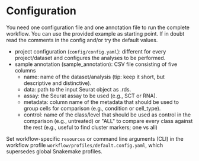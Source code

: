 # Configuration

You need one configuration file and one annotation file to run the complete workflow. You can use the provided example as starting point. If in doubt read the comments in the config and/or try the default values.

- project configuration (`config/config.yaml`): different for every project/dataset and configures the analyses to be performed.
- sample annotation (sample_annotation): CSV file consisting of five columns
    -  name: name of the dataset/analysis (tip: keep it short, but descriptive and distinctive).
    -  data: path to the input Seurat object as .rds.
    -  assay: the Seurat assay to be used (e.g., SCT or RNA).
    -  metadata: column name of the metadata that should be used to group cells for comparison (e.g., condition or cell_type).
    -  control: name of the class/level that should be used as control in the comparison (e.g., untreated) or "ALL" to compare every class against the rest (e.g., useful to find cluster markers; one vs all)

Set workflow-specific `resources` or command line arguments (CLI) in the workflow profile `workflow/profiles/default.config.yaml`, which supersedes global Snakemake profiles.